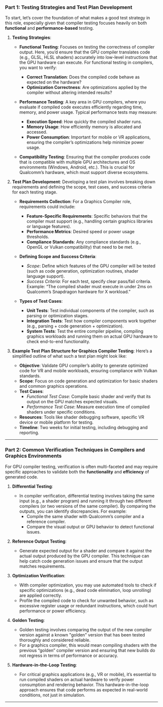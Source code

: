 
### Part 1: Testing Strategies and Test Plan Development
To start, let’s cover the foundation of what makes a good test strategy in this role, especially given that compiler testing focuses heavily on both **functional** and **performance-based** testing.

1. **Testing Strategies**:
   - **Functional Testing**: Focuses on testing the correctness of compiler output. Here, you’d ensure that the GPU compiler translates code (e.g., GLSL, HLSL shaders) accurately into low-level instructions that the GPU hardware can execute. For functional testing in compilers, you want to verify:
     - **Correct Translation**: Does the compiled code behave as expected on the hardware?
     - **Optimization Correctness**: Are optimizations applied by the compiler without altering intended results?

   - **Performance Testing**: A key area in GPU compilers, where you evaluate if compiled code executes efficiently regarding time, memory, and power usage. Typical performance tests may measure:
     - **Execution Speed**: How quickly the compiled shader runs.
     - **Memory Usage**: How efficiently memory is allocated and accessed.
     - **Power Consumption**: Important for mobile or VR applications, ensuring the compiler’s optimizations help minimize power usage.

   - **Compatibility Testing**: Ensuring that the compiler produces code that is compatible with multiple GPU architectures and OS environments (Windows, Android, etc.). This is crucial for Qualcomm’s hardware, which must support diverse ecosystems.

2. **Test Plan Development**:
   Developing a test plan involves breaking down requirements and defining the scope, test cases, and success criteria for each testing stage.

   - **Requirements Collection**: For a Graphics Compiler role, requirements could include:
     - **Feature-Specific Requirements**: Specific behaviors that the compiler must support (e.g., handling certain graphics libraries or language features).
     - **Performance Metrics**: Desired speed or power usage thresholds.
     - **Compliance Standards**: Any compliance standards (e.g., OpenGL or Vulkan compatibility) that need to be met.

   - **Defining Scope and Success Criteria**:
     - *Scope*: Define which features of the GPU compiler will be tested (such as code generation, optimization routines, shader language support).
     - *Success Criteria*: For each test, specify clear pass/fail criteria. Example: “The compiled shader must execute in under 2ms on Qualcomm’s Snapdragon hardware for X workload.”

   - **Types of Test Cases**:
     - **Unit Tests**: Test individual components of the compiler, such as parsing or optimization stages.
     - **Integration Tests**: Test how compiler components work together (e.g., parsing + code generation + optimization).
     - **System Tests**: Test the entire compiler pipeline, compiling graphics workloads and running them on actual GPU hardware to check end-to-end functionality.

3. **Example Test Plan Structure for Graphics Compiler Testing**:
   Here’s a simplified outline of what such a test plan might look like:

   - **Objective**: Validate GPU compiler’s ability to generate optimized code for VR and mobile workloads, ensuring compliance with Vulkan standards.
   - **Scope**: Focus on code generation and optimization for basic shaders and common graphics operations.
   - **Test Cases**:
     - *Functional Test Case*: Compile basic shader and verify that its output on the GPU matches expected visuals.
     - *Performance Test Case*: Measure execution time of compiled shaders under specific conditions.
   - **Resources**: Tools like shader debugging software, specific VR device or mobile platform for testing.
   - **Timeline**: Two weeks for initial testing, including debugging and reporting.

---

### Part 2: Common Verification Techniques in Compilers and Graphics Environments

For GPU compiler testing, verification is often multi-faceted and may require specific approaches to validate both the **functionality** and **efficiency** of generated code.

1. **Differential Testing**:
   - In compiler verification, differential testing involves taking the same input (e.g., a shader program) and running it through two different compilers (or two versions of the same compiler). By comparing the outputs, you can identify discrepancies. For example:
     - Compile the same shader with Qualcomm’s compiler and a reference compiler.
     - Compare the visual output or GPU behavior to detect functional issues.

2. **Reference Output Testing**:
   - Generate expected output for a shader and compare it against the actual output produced by the GPU compiler. This technique can help catch code generation issues and ensure that the output matches requirements.

3. **Optimization Verification**:
   - With compiler optimization, you may use automated tools to check if specific optimizations (e.g., dead code elimination, loop unrolling) are applied correctly.
   - Profile the compiled code to check for unwanted behavior, such as excessive register usage or redundant instructions, which could hurt performance or power efficiency.

4. **Golden Testing**:
   - Golden testing involves comparing the output of the new compiler version against a known "golden" version that has been tested thoroughly and considered reliable.
   - For a graphics compiler, this would mean compiling shaders with the previous “golden” compiler version and ensuring that new builds do not regress in terms of performance or accuracy.

5. **Hardware-in-the-Loop Testing**:
   - For critical graphics applications (e.g., VR or mobile), it’s essential to run compiled shaders on actual hardware to verify power consumption and rendering behavior. This hardware-in-the-loop approach ensures that code performs as expected in real-world conditions, not just in simulation.
---

